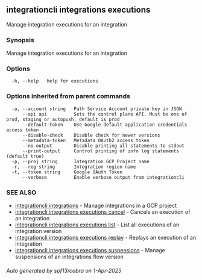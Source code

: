 ## integrationcli integrations executions

Manage integration executions for an integration

### Synopsis

Manage integration executions for an integration

### Options

```
  -h, --help   help for executions
```

### Options inherited from parent commands

```
  -a, --account string   Path Service Account private key in JSON
      --api api          Sets the control plane API. Must be one of prod, staging or autopush; default is prod
      --default-token    Use Google default application credentials access token
      --disable-check    Disable check for newer versions
      --metadata-token   Metadata OAuth2 access token
      --no-output        Disable printing all statements to stdout
      --print-output     Control printing of info log statements (default true)
  -p, --proj string      Integration GCP Project name
  -r, --reg string       Integration region name
  -t, --token string     Google OAuth Token
      --verbose          Enable verbose output from integrationcli
```

### SEE ALSO

* [integrationcli integrations](integrationcli_integrations.md)	 - Manage integrations in a GCP project
* [integrationcli integrations executions cancel](integrationcli_integrations_executions_cancel.md)	 - Cancels an execution of an integration
* [integrationcli integrations executions list](integrationcli_integrations_executions_list.md)	 - List all executions of an integration version
* [integrationcli integrations executions replay](integrationcli_integrations_executions_replay.md)	 - Replays an execution of an integration
* [integrationcli integrations executions suspensions](integrationcli_integrations_executions_suspensions.md)	 - Manage suspensions of an integrations flow version

###### Auto generated by spf13/cobra on 1-Apr-2025
